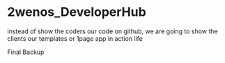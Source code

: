 # 2wenos_DeveloperHub
instead of show the coders our code on github, we are going to show the clients our templates or 1page app in action life


Final Backup
